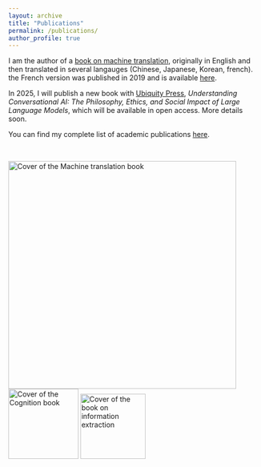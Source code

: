 ```yaml
---
layout: archive
title: "Publications"
permalink: /publications/
author_profile: true
---
```


I am the author of a [book on machine translation](https://mitpress.mit.edu/9780262534215/machine-translation/), originally in English and then translated in several langauges (Chinese, Japanese, Korean, french). the French version was published in 2019 and is available [here](https://www.odilejacob.fr/catalogue/sciences/informatique/babel-20_9782738148490.php). 

In 2025, I will publish a new book with [Ubiquity Press](https://ubiquitypress.com/), *Understanding Conversational AI: The Philosophy, Ethics, and Social Impact of Large Language Models*, which will be available in open access. More details soon.

You can find my complete list of academic publications [here](https://cv.hal.science/thierry-poibeau).

  

<BR>
       
<img src="https://tpoibeau.github.io/images/mt-poib-ch.png" alt="Cover of the Machine translation book" width="455"/>  <img src="https://tpoibeau.github.io/images/poib-cup.png" alt="Cover of the Cognition book" width="140"/>   <img src="https://tpoibeau.github.io/images/IE-springer.png" alt="Cover of the book on information extraction" width="130"/>
